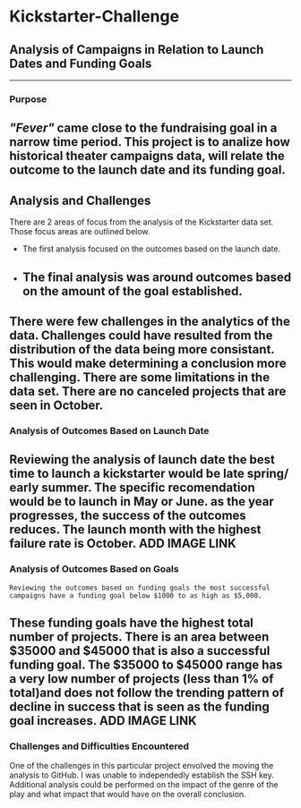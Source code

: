 # Kickstarter-Challenge
## Analysis of Campaigns in Relation to Launch Dates and Funding Goals
---
### Purpose
_"Fever"_ came close to the fundraising goal in a narrow time period. This project is to analize how historical theater campaigns data, will relate the outcome to the launch date and its funding goal.
---
## Analysis and Challenges
There are 2 areas of focus from the analysis of the Kickstarter data set. Those focus areas are outlined below.  
* The first analysis focused on the outcomes based on the launch date.
* The final analysis was around outcomes based on the amount of the goal established.
  ---
There were few challenges in the analytics of the data. Challenges could have resulted from the distribution of the data being more consistant. This would make determining a conclusion more challenging. There are some limitations in the data set. There are no canceled projects that are seen in October.  
---
### Analysis of Outcomes Based on Launch Date
Reviewing the analysis of launch date the best time to launch a kickstarter would be late spring/ early summer.
The specific recomendation would be to launch in May or June. as the year progresses, the success of the outcomes reduces. 
The launch month with the highest failure rate is October. 
ADD IMAGE LINK
---
### Analysis of Outcomes Based on Goals
	Reviewing the outcomes based on funding goals the most successful campaigns have a funding goal below $1000 to as high as $5,000. 
These funding goals have the highest total number of projects. There is an area between $35000 and $45000 that is also a successful funding goal. 
The $35000 to $45000 range has a very low number of projects (less than 1% of total)and does not follow the trending pattern of decline 
in success that is seen as the funding goal increases. 
ADD IMAGE LINK
---
### Challenges and Difficulties Encountered
One of the challenges in this particular project envolved the moving the analysis to GitHub. I was unable to independedly establish the SSH key.
Additional analysis could be performed on the impact of the genre of the play and what impact that would have on the overall conclusion. 
